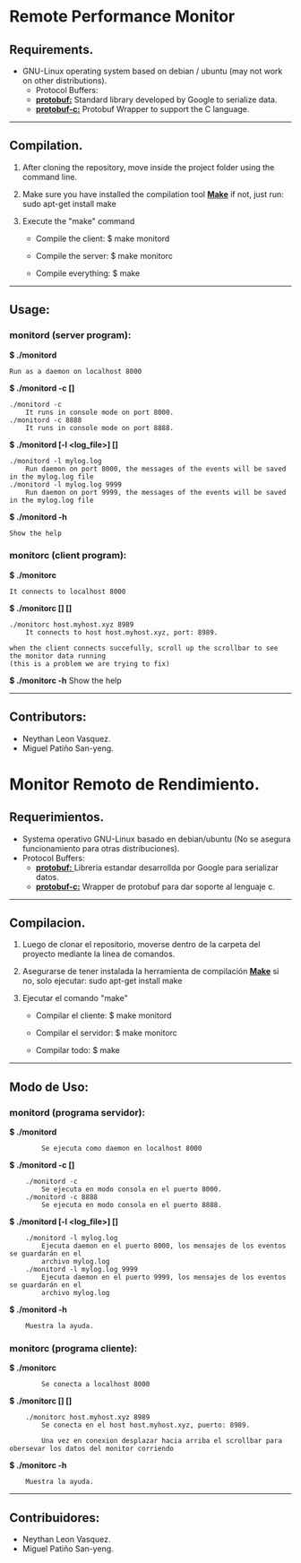 
# **Remote Performance Monitor**

## Requirements.

* GNU-Linux operating system based on debian / ubuntu (may not work on other distributions).
	* Protocol Buffers:
	* [**protobuf:**](https://github.com/protocolbuffers/protobuf) Standard library developed by Google to serialize data.
	* [**protobuf-c:**](https://github.com/protobuf-c/protobuf-c) Protobuf Wrapper to support the C language.

---

## Compilation.

1. After cloning the repository, move inside the project folder using the command line.
2. Make sure you have installed the compilation tool [**Make**](https://www.gnu.org/software/make/) if not, just run: sudo apt-get install make
3. Execute the "make" command

	* Compile the client:
		$ make monitord

	* Compile the server:
		$ make monitorc

	* Compile everything:
		$ make

---

## Usage:

### monitord (server program):

**$ ./monitord**

	Run as a daemon on localhost 8000


**$ ./monitord -c [<port>]**

	./monitord -c
		It runs in console mode on port 8000.
	./monitord -c 8888
		It runs in console mode on port 8888.


**$ ./monitord [-l <log_file>] [<port>]**

	./monitord -l mylog.log
		Run daemon on port 8000, the messages of the events will be saved in the mylog.log file
	./monitord -l mylog.log 9999
		Run daemon on port 9999, the messages of the events will be saved in the mylog.log file


**$ ./monitord -h**

	Show the help


### monitorc (client program):

**$ ./monitorc**

	It connects to localhost 8000


**$ ./monitorc [<host>] [<port>]**

	./monitorc host.myhost.xyz 8989
		It connects to host host.myhost.xyz, port: 8989.

	when the client connects succefully, scroll up the scrollbar to see the monitor data running 
	(this is a problem we are trying to fix)


**$ ./monitorc -h**
	Show the help

---

## Contributors:

* Neythan Leon Vasquez.
* Miguel Patiño San-yeng.




# **Monitor Remoto de Rendimiento.**

## Requerimientos.
	
* Systema operativo GNU-Linux basado en debian/ubuntu (No se asegura funcionamiento para otras distribuciones).
* Protocol Buffers:
	* [**protobuf:** ](https://github.com/protocolbuffers/protobuf)  Libreria estandar desarrollda por Google para serializar datos.
	* [**protobuf-c:**](https://github.com/protobuf-c/protobuf-c) Wrapper de protobuf para dar soporte al lenguaje c.

---

## Compilacion.

1. Luego de clonar el repositorio, moverse dentro de la carpeta del proyecto mediante la linea de comandos.
2. Asegurarse de tener instalada la herramienta de compilación [**Make**](https://www.gnu.org/software/make/)  si no, solo ejecutar:  sudo apt-get install make
3. Ejecutar el comando "make"

	* Compilar el cliente: 
		$ make monitord

	* Compilar el servidor:
		$ make monitorc

	* Compilar todo:
		$ make

---

## Modo de Uso:

### monitord (programa servidor):

**$ ./monitord**
	
			Se ejecuta como daemon en localhost 8000
	

**$ ./monitord -c [<port>]**
	
		./monitord -c
			Se ejecuta en modo consola en el puerto 8000.
		./monitord -c 8888
			Se ejecuta en modo consola en el puerto 8888.


**$ ./monitord [-l <log_file>] [<port>]**
	
		./monitord -l mylog.log
			Ejecuta daemon en el puerto 8000, los mensajes de los eventos se guardarán en el 
			archivo mylog.log
		./monitord -l mylog.log 9999
			Ejecuta daemon en el puerto 9999, los mensajes de los eventos se guardarán en el 
			archivo mylog.log


**$ ./monitord -h**
	
		Muestra la ayuda.
	

### monitorc (programa cliente):

**$ ./monitorc**

			Se conecta a localhost 8000


**$ ./monitorc [<host>] [<port>]**

		./monitorc host.myhost.xyz 8989
			Se conecta en el host host.myhost.xyz, puerto: 8989.

			Una vez en conexion desplazar hacia arriba el scrollbar para obersevar los datos del monitor corriendo


**$ ./monitorc -h**

		Muestra la ayuda.

---

## Contribuidores:

* Neythan Leon Vasquez.
* Miguel Patiño San-yeng.
